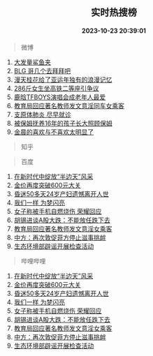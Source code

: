 <div align="center"><h2>实时热搜榜</h2><h4>2023-10-23 20:39:01</h4></div>

> 微博  

1. [大发量鲨鱼夹](https://s.weibo.com/weibo?q=%E5%A4%A7%E5%8F%91%E9%87%8F%E9%B2%A8%E9%B1%BC%E5%A4%B9&t=31&band_rank=1&Refer=top)<br />
2. [BLG 哥几个去拜拜吧](https://s.weibo.com/weibo?q=BLG%20%E5%93%A5%E5%87%A0%E4%B8%AA%E5%8E%BB%E6%8B%9C%E6%8B%9C%E5%90%A7&t=31&band_rank=2&Refer=top)<br />
3. [漫天桂花给了亚运年独有的浪漫记忆](https://s.weibo.com/weibo?q=%23%E6%BC%AB%E5%A4%A9%E6%A1%82%E8%8A%B1%E7%BB%99%E4%BA%86%E4%BA%9A%E8%BF%90%E5%B9%B4%E7%8B%AC%E6%9C%89%E7%9A%84%E6%B5%AA%E6%BC%AB%E8%AE%B0%E5%BF%86%23&t=31&band_rank=3&Refer=top)<br />
4. [286斤女生坐高铁二等座引争议](https://s.weibo.com/weibo?q=%23286%E6%96%A4%E5%A5%B3%E7%94%9F%E5%9D%90%E9%AB%98%E9%93%81%E4%BA%8C%E7%AD%89%E5%BA%A7%E5%BC%95%E4%BA%89%E8%AE%AE%23&t=31&band_rank=4&Refer=top)<br />
5. [鹿晗TFBOYS演唱会成老年人最爱](https://s.weibo.com/weibo?q=%23%E9%B9%BF%E6%99%97TFBOYS%E6%BC%94%E5%94%B1%E4%BC%9A%E6%88%90%E8%80%81%E5%B9%B4%E4%BA%BA%E6%9C%80%E7%88%B1%23&t=31&band_rank=5&Refer=top)<br />
6. [教育局回应著名教师发文意淫同车女乘客](https://s.weibo.com/weibo?q=%23%E6%95%99%E8%82%B2%E5%B1%80%E5%9B%9E%E5%BA%94%E8%91%97%E5%90%8D%E6%95%99%E5%B8%88%E5%8F%91%E6%96%87%E6%84%8F%E6%B7%AB%E5%90%8C%E8%BD%A6%E5%A5%B3%E4%B9%98%E5%AE%A2%23&t=31&band_rank=6&Refer=top)<br />
7. [支原体肺炎 尽早就诊](https://s.weibo.com/weibo?q=%E6%94%AF%E5%8E%9F%E4%BD%93%E8%82%BA%E7%82%8E%20%E5%B0%BD%E6%97%A9%E5%B0%B1%E8%AF%8A&t=31&band_rank=7&Refer=top)<br />
8. [被保姆抚养16年的孩子长大照顾保姆](https://s.weibo.com/weibo?q=%23%E8%A2%AB%E4%BF%9D%E5%A7%86%E6%8A%9A%E5%85%BB16%E5%B9%B4%E7%9A%84%E5%AD%A9%E5%AD%90%E9%95%BF%E5%A4%A7%E7%85%A7%E9%A1%BE%E4%BF%9D%E5%A7%86%23&t=31&band_rank=8&Refer=top)<br />
9. [金晨的喜欢与不喜欢太明显了](https://s.weibo.com/weibo?q=%23%E9%87%91%E6%99%A8%E7%9A%84%E5%96%9C%E6%AC%A2%E4%B8%8E%E4%B8%8D%E5%96%9C%E6%AC%A2%E5%A4%AA%E6%98%8E%E6%98%BE%E4%BA%86%23&t=31&band_rank=9&Refer=top)<br />

> 知乎  


> 百度  

1. [在新时代中绽放“半边天”风采](https://www.baidu.com/s?wd=%E5%9C%A8%E6%96%B0%E6%97%B6%E4%BB%A3%E4%B8%AD%E7%BB%BD%E6%94%BE%E2%80%9C%E5%8D%8A%E8%BE%B9%E5%A4%A9%E2%80%9D%E9%A3%8E%E9%87%87&sa=fyb_news&rsv_dl=fyb_news)<br />
2. [金价再度突破600元大关](https://www.baidu.com/s?wd=%E9%87%91%E4%BB%B7%E5%86%8D%E5%BA%A6%E7%AA%81%E7%A0%B4600%E5%85%83%E5%A4%A7%E5%85%B3&sa=fyb_news&rsv_dl=fyb_news)<br />
3. [昏迷50多天24岁产妇遗憾离开人世](https://www.baidu.com/s?wd=%E6%98%8F%E8%BF%B750%E5%A4%9A%E5%A4%A924%E5%B2%81%E4%BA%A7%E5%A6%87%E9%81%97%E6%86%BE%E7%A6%BB%E5%BC%80%E4%BA%BA%E4%B8%96&sa=fyb_news&rsv_dl=fyb_news)<br />
4. [我们一样 为梦闪亮](https://www.baidu.com/s?wd=%E6%88%91%E4%BB%AC%E4%B8%80%E6%A0%B7+%E4%B8%BA%E6%A2%A6%E9%97%AA%E4%BA%AE&sa=fyb_news&rsv_dl=fyb_news)<br />
5. [女子称被手机自燃烧伤 荣耀回应](https://www.baidu.com/s?wd=%E5%A5%B3%E5%AD%90%E7%A7%B0%E8%A2%AB%E6%89%8B%E6%9C%BA%E8%87%AA%E7%87%83%E7%83%A7%E4%BC%A4+%E8%8D%A3%E8%80%80%E5%9B%9E%E5%BA%94&sa=fyb_news&rsv_dl=fyb_news)<br />
6. [胡锡进谈A股大跌：不能放任跌下去](https://www.baidu.com/s?wd=%E8%83%A1%E9%94%A1%E8%BF%9B%E8%B0%88A%E8%82%A1%E5%A4%A7%E8%B7%8C%EF%BC%9A%E4%B8%8D%E8%83%BD%E6%94%BE%E4%BB%BB%E8%B7%8C%E4%B8%8B%E5%8E%BB&sa=fyb_news&rsv_dl=fyb_news)<br />
7. [教育局回应著名教师发文意淫女乘客](https://www.baidu.com/s?wd=%E6%95%99%E8%82%B2%E5%B1%80%E5%9B%9E%E5%BA%94%E8%91%97%E5%90%8D%E6%95%99%E5%B8%88%E5%8F%91%E6%96%87%E6%84%8F%E6%B7%AB%E5%A5%B3%E4%B9%98%E5%AE%A2&sa=fyb_news&rsv_dl=fyb_news)<br />
8. [中方：再次敦促菲方停止滋事挑衅](https://www.baidu.com/s?wd=%E4%B8%AD%E6%96%B9%EF%BC%9A%E5%86%8D%E6%AC%A1%E6%95%A6%E4%BF%83%E8%8F%B2%E6%96%B9%E5%81%9C%E6%AD%A2%E6%BB%8B%E4%BA%8B%E6%8C%91%E8%A1%85&sa=fyb_news&rsv_dl=fyb_news)<br />
9. [生态环境部辟谣开展检查活动](https://www.baidu.com/s?wd=%E7%94%9F%E6%80%81%E7%8E%AF%E5%A2%83%E9%83%A8%E8%BE%9F%E8%B0%A3%E5%BC%80%E5%B1%95%E6%A3%80%E6%9F%A5%E6%B4%BB%E5%8A%A8&sa=fyb_news&rsv_dl=fyb_news)<br />

> 哔哩哔哩  

1. [在新时代中绽放“半边天”风采](https://www.baidu.com/s?wd=%E5%9C%A8%E6%96%B0%E6%97%B6%E4%BB%A3%E4%B8%AD%E7%BB%BD%E6%94%BE%E2%80%9C%E5%8D%8A%E8%BE%B9%E5%A4%A9%E2%80%9D%E9%A3%8E%E9%87%87&sa=fyb_news&rsv_dl=fyb_news)<br />
2. [金价再度突破600元大关](https://www.baidu.com/s?wd=%E9%87%91%E4%BB%B7%E5%86%8D%E5%BA%A6%E7%AA%81%E7%A0%B4600%E5%85%83%E5%A4%A7%E5%85%B3&sa=fyb_news&rsv_dl=fyb_news)<br />
3. [昏迷50多天24岁产妇遗憾离开人世](https://www.baidu.com/s?wd=%E6%98%8F%E8%BF%B750%E5%A4%9A%E5%A4%A924%E5%B2%81%E4%BA%A7%E5%A6%87%E9%81%97%E6%86%BE%E7%A6%BB%E5%BC%80%E4%BA%BA%E4%B8%96&sa=fyb_news&rsv_dl=fyb_news)<br />
4. [我们一样 为梦闪亮](https://www.baidu.com/s?wd=%E6%88%91%E4%BB%AC%E4%B8%80%E6%A0%B7+%E4%B8%BA%E6%A2%A6%E9%97%AA%E4%BA%AE&sa=fyb_news&rsv_dl=fyb_news)<br />
5. [女子称被手机自燃烧伤 荣耀回应](https://www.baidu.com/s?wd=%E5%A5%B3%E5%AD%90%E7%A7%B0%E8%A2%AB%E6%89%8B%E6%9C%BA%E8%87%AA%E7%87%83%E7%83%A7%E4%BC%A4+%E8%8D%A3%E8%80%80%E5%9B%9E%E5%BA%94&sa=fyb_news&rsv_dl=fyb_news)<br />
6. [胡锡进谈A股大跌：不能放任跌下去](https://www.baidu.com/s?wd=%E8%83%A1%E9%94%A1%E8%BF%9B%E8%B0%88A%E8%82%A1%E5%A4%A7%E8%B7%8C%EF%BC%9A%E4%B8%8D%E8%83%BD%E6%94%BE%E4%BB%BB%E8%B7%8C%E4%B8%8B%E5%8E%BB&sa=fyb_news&rsv_dl=fyb_news)<br />
7. [教育局回应著名教师发文意淫女乘客](https://www.baidu.com/s?wd=%E6%95%99%E8%82%B2%E5%B1%80%E5%9B%9E%E5%BA%94%E8%91%97%E5%90%8D%E6%95%99%E5%B8%88%E5%8F%91%E6%96%87%E6%84%8F%E6%B7%AB%E5%A5%B3%E4%B9%98%E5%AE%A2&sa=fyb_news&rsv_dl=fyb_news)<br />
8. [中方：再次敦促菲方停止滋事挑衅](https://www.baidu.com/s?wd=%E4%B8%AD%E6%96%B9%EF%BC%9A%E5%86%8D%E6%AC%A1%E6%95%A6%E4%BF%83%E8%8F%B2%E6%96%B9%E5%81%9C%E6%AD%A2%E6%BB%8B%E4%BA%8B%E6%8C%91%E8%A1%85&sa=fyb_news&rsv_dl=fyb_news)<br />
9. [生态环境部辟谣开展检查活动](https://www.baidu.com/s?wd=%E7%94%9F%E6%80%81%E7%8E%AF%E5%A2%83%E9%83%A8%E8%BE%9F%E8%B0%A3%E5%BC%80%E5%B1%95%E6%A3%80%E6%9F%A5%E6%B4%BB%E5%8A%A8&sa=fyb_news&rsv_dl=fyb_news)<br />
